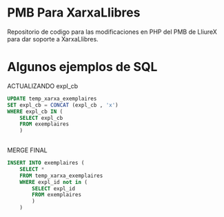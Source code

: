 # PMB Para XarxaLlibres

Repositorio de codigo para las modificaciones en PHP del PMB de LliureX para dar soporte a XarxaLlibres.



# Algunos ejemplos de SQL 

ACTUALIZANDO expl_cb

```sql
UPDATE temp_xarxa_exemplaires 
SET expl_cb = CONCAT (expl_cb , 'x')
WHERE expl_cb IN (
    SELECT expl_cb 
    FROM exemplaires
    )
    
```
 
 MERGE FINAL

```sql
INSERT INTO exemplaires (
    SELECT * 
    FROM temp_xarxa_exemplaires
    WHERE expl_id not in (
        SELECT expl_id 
        FROM exemplaires
        )
    )
```

